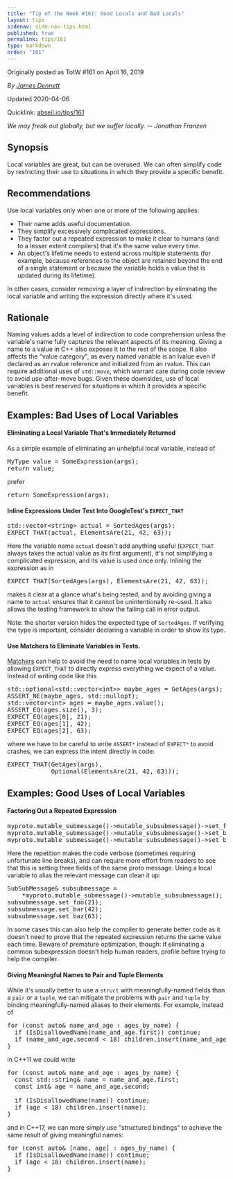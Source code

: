 ```yaml
---
title: "Tip of the Week #161: Good Locals and Bad Locals"
layout: tips
sidenav: side-nav-tips.html
published: true
permalink: tips/161
type: markdown
order: "161"
---
```


Originally posted as TotW #161 on April 16, 2019

*By [James Dennett](mailto:jdennett@google.com)*

Updated 2020-04-06

Quicklink: [abseil.io/tips/161](https://abseil.io/tips/161)


*We may freak out globally, but we suffer locally. -- Jonathan Franzen*

## Synopsis

Local variables are great, but can be overused. We can often simplify code by
restricting their use to situations in which they provide a specific benefit.

## Recommendations

Use local variables only when one or more of the following applies:

*   Their name adds useful documentation.
*   They simplify excessively complicated expressions.
*   They factor out a repeated expression to make it clear to humans (and to a
    lesser extent compilers) that it's the same value every time.
*   An object's lifetime needs to extend across multiple statements (for
    example, because references to the object are retained beyond the end of a
    single statement or because the variable holds a value that is updated
    during its lifetime).

In other cases, consider removing a layer of indirection by eliminating the
local variable and writing the expression directly where it's used.

## Rationale

Naming values adds a level of indirection to code comprehension unless the
variable's name fully captures the relevant aspects of its meaning. Giving a
name to a value in C++ also exposes it to the rest of the scope. It also affects
the "value category", as every named variable is an lvalue even if declared as
an rvalue reference and initialized from an rvalue. This can require additional
uses of `std::move`, which warrant care during code review to avoid
use-after-move bugs. Given these downsides, use of local variables is best
reserved for situations in which it provides a specific benefit.

## Examples: Bad Uses of Local Variables

#### Eliminating a Local Variable That's Immediately Returned

As a simple example of eliminating an unhelpful local variable, instead of

<pre class="prettyprint lang-cpp bad-code">
MyType value = SomeExpression(args);
return value;
</pre>

prefer

<pre class="prettyprint lang-cpp code">
return SomeExpression(args);
</pre>

#### Inline Expressions Under Test Into GoogleTest's <code>EXPECT_THAT</code>

<pre class="prettyprint lang-cpp bad-code">
std::vector&lt;string&gt; actual = SortedAges(args);
EXPECT_THAT(actual, ElementsAre(21, 42, 63));
</pre>

Here the variable name `actual` doesn't add anything useful (`EXPECT_THAT`
always takes the actual value as its first argument), it's not simplifying a
complicated expression, and its value is used once only. Inlining the expression
as in

<pre class="prettyprint lang-cpp code">
EXPECT_THAT(SortedAges(args), ElementsAre(21, 42, 63));
</pre>

makes it clear at a glance what's being tested, and by avoiding giving a name to
`actual` ensures that it cannot be unintentionally re-used. It also allows the
testing framework to show the failing call in error output.

Note: the shorter version hides the expected type of `SortedAges`. If verifying
the type is important, consider declaring a variable in order to show its type.

#### Use Matchers to Eliminate Variables in Tests.

[Matchers](https://github.com/google/googletest/blob/master/docs/reference/matchers.md)
can help to avoid the need to name local variables in tests by allowing
`EXPECT_THAT` to directly express everything we expect of a value. Instead of
writing code like this

<pre class="prettyprint lang-cpp bad-code">
std::optional&lt;std::vector&lt;int&gt;&gt; maybe_ages = GetAges(args);
ASSERT_NE(maybe_ages, std::nullopt);
std::vector&lt;int&gt; ages = maybe_ages.value();
ASSERT_EQ(ages.size(), 3);
EXPECT_EQ(ages[0], 21);
EXPECT_EQ(ages[1], 42);
EXPECT_EQ(ages[2], 63);
</pre>

where we have to be careful to write `ASSERT*` instead of `EXPECT*` to avoid
crashes, we can express the intent directly in code:

<pre class="prettyprint lang-cpp code">
EXPECT_THAT(GetAges(args),
            Optional(ElementsAre(21, 42, 63)));
</pre>

## Examples: Good Uses of Local Variables

#### Factoring Out a Repeated Expression

<pre class="prettyprint lang-cpp bad-code">
myproto.mutable_submessage()-&gt;mutable_subsubmessage()-&gt;set_foo(21);
myproto.mutable_submessage()-&gt;mutable_subsubmessage()-&gt;set_bar(42);
myproto.mutable_submessage()-&gt;mutable_subsubmessage()-&gt;set_baz(63);
</pre>

Here the repetition makes the code verbose (sometimes requiring unfortunate line
breaks), and can require more effort from readers to see that this is setting
three fields of the same proto message. Using a local variable to alias the
relevant message can clean it up:

<pre class="prettyprint lang-cpp code">
SubSubMessage& subsubmessage =
    *myproto.mutable_submessage()-&gt;mutable_subsubmessage();
subsubmessage.set_foo(21);
subsubmessage.set_bar(42);
subsubmessage.set_baz(63);
</pre>

In some cases this can also help the compiler to generate better code as it
doesn't need to prove that the repeated expression returns the same value each
time. Beware of premature optimization, though: if eliminating a common
subexpression doesn't help human readers, profile before trying to help the
compiler.

#### Giving Meaningful Names to Pair and Tuple Elements

While it's usually better to use a `struct` with meaningfully-named fields than
a `pair` or a `tuple`, we can mitigate the problems with `pair` and `tuple` by
binding meaningfully-named aliases to their elements. For example, instead of

<pre class="prettyprint lang-cpp bad-code">
for (const auto& name_and_age : ages_by_name) {
  if (IsDisallowedName(name_and_age.first)) continue;
  if (name_and_age.second &lt; 18) children.insert(name_and_age.first);
}
</pre>

in C++11 we could write

<pre class="prettyprint lang-cpp code">
for (const auto& name_and_age : ages_by_name) {
  const std::string& name = name_and_age.first;
  const int& age = name_and_age.second;

  if (IsDisallowedName(name)) continue;
  if (age &lt; 18) children.insert(name);
}
</pre>

and in C++17, we can more simply use "structured bindings" to achieve the same
result of giving meaningful names:

<pre class="prettyprint lang-cpp code">
for (const auto& [name, age] : ages_by_name) {
  if (IsDisallowedName(name)) continue;
  if (age &lt; 18) children.insert(name);
}
</pre>
